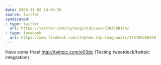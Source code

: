 ```yaml
---
date: 2009-11-02 14:04:56
source: twitter
syndicated:
- type: twitter
  url: https://twitter.com/roytang/statuses/5363508194/
- type: facebook
  url: https://www.facebook.com/stephen.roy.tang/posts/326706260450
---
```


Have some fries! http://twitpic.com/o03dc (Testing tweetdeck/twitpic integration)